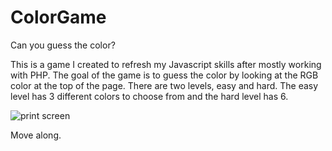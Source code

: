 # ColorGame
Can you guess the color?


This is a game I created to refresh my Javascript skills after mostly working with PHP. The goal of the game is 
to guess the color by looking at the RGB color at the top of the page. There are two levels, easy and hard. The 
easy level has 3 different colors to choose from and the hard level has 6. 


![print screen](colorgame.jpg)

Move along.
